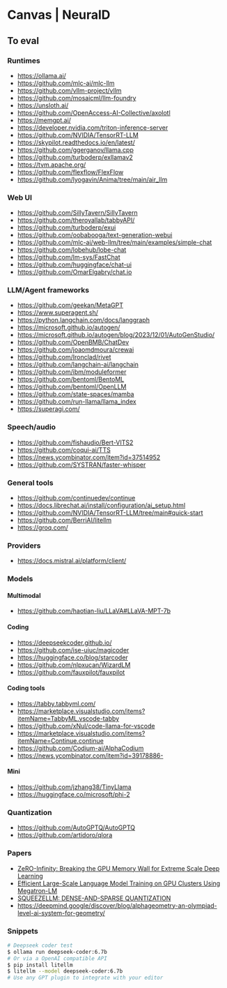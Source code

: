 # Canvas | NeuralD

## To eval

### Runtimes

- https://ollama.ai/
- https://github.com/mlc-ai/mlc-llm
- https://github.com/vllm-project/vllm
- https://github.com/mosaicml/llm-foundry
- https://unsloth.ai/
- https://github.com/OpenAccess-AI-Collective/axolotl
- https://memgpt.ai/
- https://developer.nvidia.com/triton-inference-server
- https://github.com/NVIDIA/TensorRT-LLM
- https://skypilot.readthedocs.io/en/latest/
- https://github.com/ggerganov/llama.cpp
- https://github.com/turboderp/exllamav2
- https://tvm.apache.org/
- https://github.com/flexflow/FlexFlow
- https://github.com/lyogavin/Anima/tree/main/air_llm


### Web UI

- https://github.com/SillyTavern/SillyTavern
- https://github.com/theroyallab/tabbyAPI/
- https://github.com/turboderp/exui
- https://github.com/oobabooga/text-generation-webui
- https://github.com/mlc-ai/web-llm/tree/main/examples/simple-chat
- https://github.com/lobehub/lobe-chat
- https://github.com/lm-sys/FastChat
- https://github.com/huggingface/chat-ui
- https://github.com/OmarElgabry/chat.io


### LLM/Agent frameworks

- https://github.com/geekan/MetaGPT
- https://www.superagent.sh/
- https://python.langchain.com/docs/langgraph
- https://microsoft.github.io/autogen/
- https://microsoft.github.io/autogen/blog/2023/12/01/AutoGenStudio/
- https://github.com/OpenBMB/ChatDev
- https://github.com/joaomdmoura/crewai
- https://github.com/Ironclad/rivet
- https://github.com/langchain-ai/langchain
- https://github.com/ibm/moduleformer
- https://github.com/bentoml/BentoML
- https://github.com/bentoml/OpenLLM
- https://github.com/state-spaces/mamba
- https://github.com/run-llama/llama_index
- https://superagi.com/

### Speech/audio

- https://github.com/fishaudio/Bert-VITS2
- https://github.com/coqui-ai/TTS
- https://news.ycombinator.com/item?id=37514952
- https://github.com/SYSTRAN/faster-whisper

### General tools

- https://github.com/continuedev/continue
- https://docs.librechat.ai/install/configuration/ai_setup.html
- https://github.com/NVIDIA/TensorRT-LLM/tree/main#quick-start
- https://github.com/BerriAI/litellm
- https://groq.com/

### Providers

- https://docs.mistral.ai/platform/client/


### Models

#### Multimodal

- https://github.com/haotian-liu/LLaVA#LLaVA-MPT-7b

#### Coding

- https://deepseekcoder.github.io/
- https://github.com/ise-uiuc/magicoder
- https://huggingface.co/blog/starcoder
- https://github.com/nlpxucan/WizardLM
- https://github.com/fauxpilot/fauxpilot

#### Coding tools

- https://tabby.tabbyml.com/
- https://marketplace.visualstudio.com/items?itemName=TabbyML.vscode-tabby
- https://github.com/xNul/code-llama-for-vscode
- https://marketplace.visualstudio.com/items?itemName=Continue.continue
- https://github.com/Codium-ai/AlphaCodium
- https://news.ycombinator.com/item?id=39178886- 

#### Mini

- https://github.com/jzhang38/TinyLlama
- https://huggingface.co/microsoft/phi-2

### Quantization

- https://github.com/AutoGPTQ/AutoGPTQ
- https://github.com/artidoro/qlora

### Papers

- [ZeRO-Infinity: Breaking the GPU Memory Wall
for Extreme Scale Deep Learning](https://arxiv.org/pdf/2104.07857.pdf)
- [Efficient Large-Scale Language Model Training on GPU Clusters
Using Megatron-LM](https://arxiv.org/pdf/2104.04473.pdf)
- [SQUEEZELLM: DENSE-AND-SPARSE QUANTIZATION](https://arxiv.org/pdf/2306.07629v2.pdf)
- https://deepmind.google/discover/blog/alphageometry-an-olympiad-level-ai-system-for-geometry/


### Snippets

```bash
# Deepseek coder test 
$ ollama run deepseek-coder:6.7b
# Or via a OpenAI compatible API
$ pip install litellm
$ litellm --model deepseek-coder:6.7b
# Use any GPT plugin to integrate with your editor

```
